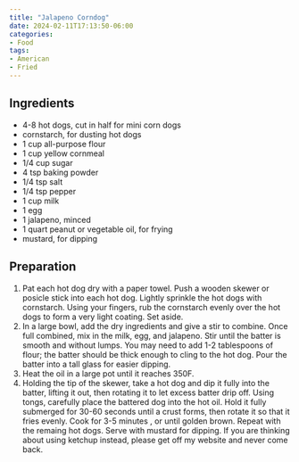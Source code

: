```yaml
---
title: "Jalapeno Corndog"
date: 2024-02-11T17:13:50-06:00
categories:
- Food
tags:
- American
- Fried
---
```


## Ingredients
* 4-8 hot dogs, cut in half for mini corn dogs
* cornstarch, for dusting hot dogs
* 1 cup all-purpose flour
* 1 cup yellow cornmeal
* 1/4 cup sugar
* 4 tsp baking powder
* 1/4 tsp salt
* 1/4 tsp pepper
* 1 cup milk
* 1 egg
* 1 jalapeno, minced
* 1 quart peanut or vegetable oil, for frying
* mustard, for dipping

## Preparation
1. Pat each hot dog dry with a paper towel. Push a wooden skewer or posicle stick into each hot dog. Lightly sprinkle the hot dogs with cornstarch. Using your fingers, rub the cornstarch evenly over the hot dogs to form a very light coating. Set aside. 
2. In a large bowl, add the dry ingredients and give a stir to combine. Once full combined, mix in the milk, egg, and jalapeno. Stir until the batter is smooth and without lumps. You may need to add 1-2 tablespoons of flour; the batter should be thick enough to cling to the hot dog. Pour the batter into a tall glass for easier dipping. 
3. Heat the oil in a large pot until it reaches 350F. 
4. Holding the tip of the skewer, take a hot dog and dip it fully into the batter, lifting it out, then rotating it to let excess batter drip off. Using tongs, carefully place the battered dog into the hot oil. Hold it fully submerged for 30-60 seconds until a crust forms, then rotate it so that it fries evenly. Cook for 3-5 minutes , or until golden brown. Repeat with the remaing hot dogs. Serve with mustard for dipping. If you are thinking about using ketchup instead, please get off my website and never come back. 
